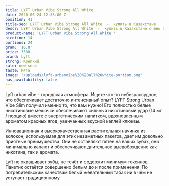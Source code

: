 ```yaml
---
title: LYFT Urban Vibe Strong All White
date: 2020-06-24 12:35:00 Z
position: 41
title-seo: LYFT Urban Vibe Strong All White  -  купить в Казахстане
descr: LYFT Urban Vibe Strong All White  -  купить в Казахстане очень приятный вкус
product-name: 'LYFT Urban Vibe Strong All White '
nicotine: 14
portions: 24
gram: '16,8'
price: 3500
brand: Lyft
strong: Крепкий
sale: new-snus
taste: Мята
image: "/uploads/lyft-urbanvibe%20%20all%20white-portion.png"
has_availability: false
---
```


Lyft urban vibe - городская атмосфера.
Ищете что-то небезрассудное, что обеспечивает достаточно интенсивный опыт? 
LYFT Strong Urban Vibe Slim получил именно то, что вам нужно! 
Его полностью белые никотиновые мешочки обеспечивают сильный никотиновый удар (14 мг / порцию) вместе с энергетическим напитком, вдохновленным ароматом красных ягод, увенчанных вкусной каплей клюквы.

Инновационная и высококачественная растительная начинка из волокон, используемая для этих незаметных пакетов, дает им довольно приятные преимущества. 
Они не оставляют пятен на ваших зубах, они минимально капают и обеспечивают длительное высвобождение как никотина, так и аромата. 

Lyft не окрашивает зубы, не течёт и содержит минимум токсинов. Пакетик остаётся совершенно белым до и после применения. По потребительским качествам белый жевательный табак ни в чём не уступает традиционному